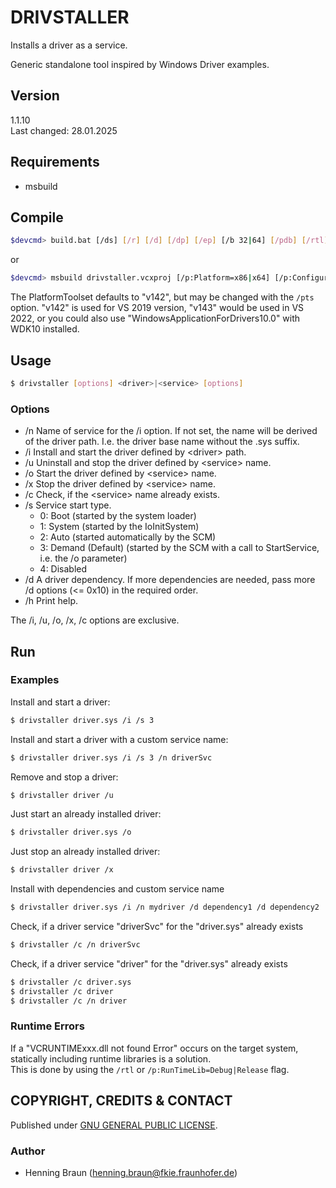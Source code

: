 # DRIVSTALLER
Installs a driver as a service.

Generic standalone tool inspired by Windows Driver examples.


## Version
1.1.10  
Last changed: 28.01.2025


## Requirements
- msbuild


## Compile
```bash
$devcmd> build.bat [/ds] [/r] [/d] [/dp] [/ep] [/b 32|64] [/pdb] [/rtl] [/pts <toolset>] [/h]
```
or
```bash
$devcmd> msbuild drivstaller.vcxproj [/p:Platform=x86|x64] [/p:Configuration=Debug|Release] [/p:RunTimeLib=Debug|Release] [/p:PDB=0|1] [/p:PlatformToolset=<v142|v143|WindowsApplicationForDrivers10.0>]
```

The PlatformToolset defaults to "v142", but may be changed with the `/pts` option.
"v142" is used for VS 2019 version, "v143" would be used in VS 2022, 
or you could also use "WindowsApplicationForDrivers10.0" with WDK10 installed.


## Usage

```bash
$ drivstaller [options] <driver>|<service> [options]
```

### Options
* /n Name of service for the /i option. 
     If not set, the name will be derived of the driver path.
     I.e. the driver base name without the .sys suffix.
* /i Install and start the driver defined by \<driver\> path.
* /u Uninstall and stop the driver defined by \<service\> name.
* /o Start the driver defined by \<service\> name.
* /x Stop the driver defined by \<service\> name.
* /c Check, if the \<service\> name already exists.
* /s Service start type. 
    * 0: Boot (started by the system loader) 
    * 1: System (started by the IoInitSystem)
    * 2: Auto (started automatically by the SCM)
    * 3: Demand (Default) (started by the SCM with a call to StartService, i.e. the /o parameter)
    * 4: Disabled
* /d A driver dependency. If more dependencies are needed, pass more /d options (<= 0x10) in the required order.
* /h Print help.

The /i, /u, /o, /x, /c options are exclusive.


## Run
### Examples
Install and start a driver:
```bash
$ drivstaller driver.sys /i /s 3
```
Install and start a driver with a custom service name:
```bash
$ drivstaller driver.sys /i /s 3 /n driverSvc
```

Remove and stop a driver:
```bash
$ drivstaller driver /u
```

Just start an already installed driver:
```bash
$ drivstaller driver.sys /o
```

Just stop an already installed driver:
```bash
$ drivstaller driver /x
```

Install with dependencies and custom service name
```bash
$ drivstaller driver.sys /i /n mydriver /d dependency1 /d dependency2
```

Check, if a driver service "driverSvc" for the "driver.sys" already exists
```bash
$ drivstaller /c /n driverSvc
```

Check, if a driver service "driver" for the "driver.sys" already exists
```bash
$ drivstaller /c driver.sys
$ drivstaller /c driver
$ drivstaller /c /n driver
```


### Runtime Errors
If a "VCRUNTIMExxx.dll not found Error" occurs on the target system, statically including runtime libraries is a solution.  
This is done by using the `/rtl` or `/p:RunTimeLib=Debug|Release` flag.


## COPYRIGHT, CREDITS & CONTACT
Published under [GNU GENERAL PUBLIC LICENSE](LICENSE).   

### Author
- Henning Braun ([henning.braun@fkie.fraunhofer.de](mailto:henning.braun@fkie.fraunhofer.de)) 
